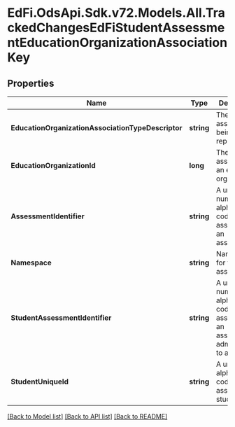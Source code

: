# EdFi.OdsApi.Sdk.v72.Models.All.TrackedChangesEdFiStudentAssessmentEducationOrganizationAssociationKey

## Properties

Name | Type | Description | Notes
------------ | ------------- | ------------- | -------------
**EducationOrganizationAssociationTypeDescriptor** | **string** | The type of association being represented. | [optional] 
**EducationOrganizationId** | **long** | The identifier assigned to an education organization. | [optional] 
**AssessmentIdentifier** | **string** | A unique number or alphanumeric code assigned to an assessment. | [optional] 
**Namespace** | **string** | Namespace for the assessment. | [optional] 
**StudentAssessmentIdentifier** | **string** | A unique number or alphanumeric code assigned to an assessment administered to a student. | [optional] 
**StudentUniqueId** | **string** | A unique alphanumeric code assigned to a student. | [optional] 

[[Back to Model list]](../README.md#documentation-for-models) [[Back to API list]](../README.md#documentation-for-api-endpoints) [[Back to README]](../README.md)

